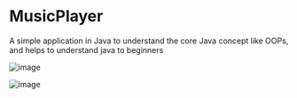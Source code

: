 # MusicPlayer

A simple application in Java to understand the core Java concept like OOPs, and helps to understand java to beginners

![image](https://github.com/PrathamKate/MusicPlayer/assets/89443924/ce81f50f-e4f4-40ce-a904-2b841af2c813)


![image](https://github.com/PrathamKate/MusicPlayer/assets/89443924/948815de-a2c4-4c26-9bcb-cee78753aba1)
